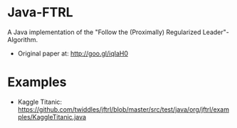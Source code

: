 Java-FTRL
=======
A Java implementation of the "Follow the (Proximally) Regularized Leader"-Algorithm.

- Original paper at: http://goo.gl/iqIaH0

Examples
=======
- Kaggle Titanic: https://github.com/twiddles/jftrl/blob/master/src/test/java/org/jftrl/examples/KaggleTitanic.java
